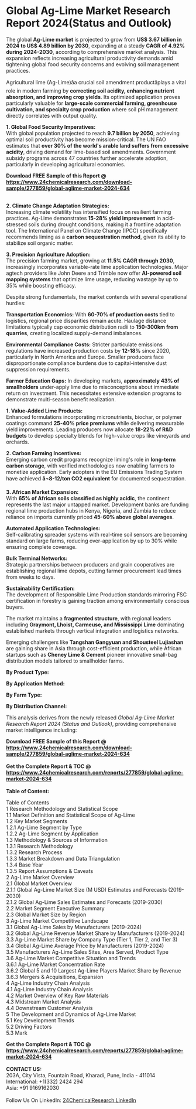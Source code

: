 <h1>Global Ag-Lime Market Research Report 2024(Status and Outlook)</h1><p>The global <strong>Ag-Lime market</strong> is projected to grow from <strong>US$ 3.67 billion in 2024 to US$ 4.89 billion by 2030</strong>, expanding at a steady <strong>CAGR of 4.92% during 2024-2030</strong>, according to comprehensive market analysis. This expansion reflects increasing agricultural productivity demands amid tightening global food security concerns and evolving soil management practices.</p><p>Agricultural lime (Ag-Lime)âa crucial soil amendment productâplays a vital role in modern farming by <strong>correcting soil acidity, enhancing nutrient absorption, and improving crop yields</strong>. Its optimized application proves particularly valuable for <strong>large-scale commercial farming, greenhouse cultivation, and specialty crop production</strong> where soil pH management directly correlates with output quality.</p><p><strong>1. Global Food Security Imperatives:</strong><br>
With global population projected to reach <strong>9.7 billion by 2050</strong>, achieving optimal soil productivity has become mission-critical. The UN FAO estimates that <strong>over 30% of the world's arable land suffers from excessive acidity</strong>, driving demand for lime-based soil amendments. Government subsidy programs across 47 countries further accelerate adoption, particularly in developing agricultural economies.</p><div><b>Download FREE Sample of this Report @ 
            <a href="https://www.24chemicalresearch.com/download-sample/277859/global-aglime-market-2024-634">
            https://www.24chemicalresearch.com/download-sample/277859/global-aglime-market-2024-634</a></b></div><br><p><strong>2. Climate Change Adaptation Strategies:</strong><br>
Increasing climate volatility has intensified focus on resilient farming practices. Ag-Lime demonstrates <strong>15-28% yield improvement</strong> in acid-stressed soils during drought conditions, making it a frontline adaptation tool. The International Panel on Climate Change (IPCC) specifically recommends liming as a <strong>carbon sequestration method</strong>, given its ability to stabilize soil organic matter.</p><p><strong>3. Precision Agriculture Adoption:</strong><br>
The precision farming market, growing at <strong>11.5% CAGR through 2030</strong>, increasingly incorporates variable-rate lime application technologies. Major agtech providers like John Deere and Trimble now offer <strong>AI-powered soil mapping systems</strong> that optimize lime usage, reducing wastage by up to 35% while boosting efficacy.</p><p>Despite strong fundamentals, the market contends with several operational hurdles:</p><p><strong>Transportation Economics:</strong> With <strong>60-70% of production costs</strong> tied to logistics, regional price disparities remain acute. Haulage distance limitations typically cap economic distribution radii to <strong>150-300km from quarries</strong>, creating localized supply-demand imbalances.</p><p><strong>Environmental Compliance Costs:</strong> Stricter particulate emissions regulations have increased production costs by <strong>12-18%</strong> since 2020, particularly in North America and Europe. Smaller producers face disproportionate compliance burdens due to capital-intensive dust suppression requirements.</p><p><strong>Farmer Education Gaps:</strong> In developing markets, <strong>approximately 43% of smallholders</strong> under-apply lime due to misconceptions about immediate return on investment. This necessitates extensive extension programs to demonstrate multi-season benefit realization.</p><p><strong>1. Value-Added Lime Products:</strong><br>
Enhanced formulations incorporating micronutrients, biochar, or polymer coatings command <strong>25-40% price premiums</strong> while delivering measurable yield improvements. Leading producers now allocate <strong>18-22% of R&amp;D budgets</strong> to develop specialty blends for high-value crops like vineyards and orchards.</p><p><strong>2. Carbon Farming Incentives:</strong><br>
Emerging carbon credit programs recognize liming's role in <strong>long-term carbon storage</strong>, with verified methodologies now enabling farmers to monetize application. Early adopters in the EU Emissions Trading System have achieved <strong>â¬8-12/ton CO2 equivalent</strong> for documented sequestration.</p><p><strong>3. African Market Expansion:</strong><br>
With <strong>65% of African soils classified as highly acidic</strong>, the continent represents the last major untapped market. Development banks are funding regional lime production hubs in Kenya, Nigeria, and Zambia to reduce reliance on imports currently priced <strong>45-60% above global averages</strong>.</p><p><strong>Automated Application Technologies:</strong><br>
	Self-calibrating spreader systems with real-time soil sensors are becoming standard on large farms, reducing over-application by up to 30% while ensuring complete coverage.</p><p><strong>Bulk Terminal Networks:</strong><br>
	Strategic partnerships between producers and grain cooperatives are establishing regional lime depots, cutting farmer procurement lead times from weeks to days.</p><p><strong>Sustainability Certification:</strong><br>
	The development of Responsible Lime Production standards mirroring FSC certification in forestry is gaining traction among environmentally conscious buyers.</p><p>The market maintains a <strong>fragmented structure</strong>, with regional leaders including <strong>Graymont, Lhoist, Carmeuse, and Mississippi Lime</strong> dominating established markets through vertical integration and logistics networks.</p><p>Emerging challengers like <strong>Tangshan Gangyuan and Shousteel Lujiashan</strong> are gaining share in Asia through cost-efficient production, while African startups such as <strong>Cheney Lime &amp; Cement</strong> pioneer innovative small-bag distribution models tailored to smallholder farms.</p><p><strong>By Product Type:</strong></p><p><strong>By Application Method:</strong></p><p><strong>By Farm Type:</strong></p><p><strong>By Distribution Channel:</strong></p><p>This analysis derives from the newly released <em>Global Ag-Lime Market Research Report 2024 (Status and Outlook)</em>, providing comprehensive market intelligence including:
</p><div><b>Download FREE Sample of this Report @ 
            <a href="https://www.24chemicalresearch.com/download-sample/277859/global-aglime-market-2024-634">
            https://www.24chemicalresearch.com/download-sample/277859/global-aglime-market-2024-634</a></b></div><br><div><b>Get the Complete Report & TOC @ 
            <a href="https://www.24chemicalresearch.com/reports/277859/global-aglime-market-2024-634">
            https://www.24chemicalresearch.com/reports/277859/global-aglime-market-2024-634</a></b></div><br>
            <b>Table of Content:</b><p>Table of Contents<br />
1 Research Methodology and Statistical Scope<br />
1.1 Market Definition and Statistical Scope of Ag-Lime<br />
1.2 Key Market Segments<br />
1.2.1 Ag-Lime Segment by Type<br />
1.2.2 Ag-Lime Segment by Application<br />
1.3 Methodology & Sources of Information<br />
1.3.1 Research Methodology<br />
1.3.2 Research Process<br />
1.3.3 Market Breakdown and Data Triangulation<br />
1.3.4 Base Year<br />
1.3.5 Report Assumptions & Caveats<br />
2 Ag-Lime Market Overview<br />
2.1 Global Market Overview<br />
2.1.1 Global Ag-Lime Market Size (M USD) Estimates and Forecasts (2019-2030)<br />
2.1.2 Global Ag-Lime Sales Estimates and Forecasts (2019-2030)<br />
2.2 Market Segment Executive Summary<br />
2.3 Global Market Size by Region<br />
3 Ag-Lime Market Competitive Landscape<br />
3.1 Global Ag-Lime Sales by Manufacturers (2019-2024)<br />
3.2 Global Ag-Lime Revenue Market Share by Manufacturers (2019-2024)<br />
3.3 Ag-Lime Market Share by Company Type (Tier 1, Tier 2, and Tier 3)<br />
3.4 Global Ag-Lime Average Price by Manufacturers (2019-2024)<br />
3.5 Manufacturers Ag-Lime Sales Sites, Area Served, Product Type<br />
3.6 Ag-Lime Market Competitive Situation and Trends<br />
3.6.1 Ag-Lime Market Concentration Rate<br />
3.6.2 Global 5 and 10 Largest Ag-Lime Players Market Share by Revenue<br />
3.6.3 Mergers & Acquisitions, Expansion<br />
4 Ag-Lime Industry Chain Analysis<br />
4.1 Ag-Lime Industry Chain Analysis<br />
4.2 Market Overview of Key Raw Materials<br />
4.3 Midstream Market Analysis<br />
4.4 Downstream Customer Analysis<br />
5 The Development and Dynamics of Ag-Lime Market <br />
5.1 Key Development Trends<br />
5.2 Driving Factors<br />
5.3 Mark</p><div><b>Get the Complete Report & TOC @ 
            <a href="https://www.24chemicalresearch.com/reports/277859/global-aglime-market-2024-634">
            https://www.24chemicalresearch.com/reports/277859/global-aglime-market-2024-634</a></b></div><br><b>CONTACT US:</b><br>
            203A, City Vista, Fountain Road, Kharadi, Pune, India - 411014<br>
            International: +1(332) 2424 294<br>
            Asia: +91 9169162030 <br><br>
            Follow Us On LinkedIn: <a href="https://www.linkedin.com/company/24chemicalresearch/">24ChemicalResearch LinkedIn</a>